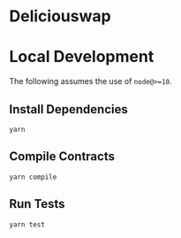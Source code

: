 # Deliciouswap

# Local Development

The following assumes the use of `node@>=10`.

## Install Dependencies

`yarn`

## Compile Contracts

`yarn compile`

## Run Tests

`yarn test`

